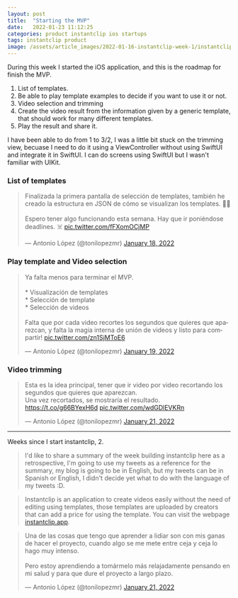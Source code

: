 ```yaml
---
layout: post
title:  "Starting the MVP"
date:   2022-01-23 11:12:25
categories: product instantclip ios startups
tags: instantclip product 
image: /assets/article_images/2022-01-16-instantclip-week-1/instantclip_horizontal.png
---
```


During this week I started the iOS application, and this is the roadmap for finish the MVP.

1. List of templates.
2. Be able to play template examples to decide if you want to use it or not.
3. Video selection and trimming
4. Create the video result from the information given by a generic template, that should work for many different templates. 
5. Play the result and share it.

I have been able to do from 1 to 3/2, I was a little bit stuck on the trimming view, becuase I need to do it using a ViewController without using SwiftUI and integrate it in SwiftUI. I can do screens using SwiftUI but I wasn't familiar with UIKit.

### List of templates 

<div>
<blockquote class="twitter-tweet"><p lang="es" dir="ltr">Finalizada la primera pantalla de selección de templates, también he creado la estructura en JSON de cómo se visualizan los templates. 🌴🌴<br><br>Espero tener algo funcionando esta semana. Hay que ir poniéndose deadlines. ☠️ <a href="https://t.co/fFXomOCjMP">pic.twitter.com/fFXomOCjMP</a></p>&mdash; Antonio López (@tonilopezmr) <a href="https://twitter.com/tonilopezmr/status/1483560309013024773?ref_src=twsrc%5Etfw">January 18, 2022</a></blockquote> <script async src="https://platform.twitter.com/widgets.js" charset="utf-8"></script>
</div>

### Play template and Video selection

<div>
<blockquote class="twitter-tweet"><p lang="es" dir="ltr">Ya falta menos para terminar el MVP.<br><br>* Visualización de templates<br>* Selección de template<br>* Selección de videos <br><br>Falta que por cada video recortes los segundos que quieres que aparezcan, y falta la magia interna de unión de videos y listo para compartir! <a href="https://t.co/zn1SjMToE6">pic.twitter.com/zn1SjMToE6</a></p>&mdash; Antonio López (@tonilopezmr) <a href="https://twitter.com/tonilopezmr/status/1483939051497570304?ref_src=twsrc%5Etfw">January 19, 2022</a></blockquote> <script async src="https://platform.twitter.com/widgets.js" charset="utf-8"></script>
</div>

### Video trimming

<div>
<blockquote class="twitter-tweet"><p lang="es" dir="ltr">Esta es la idea principal, tener que ir video por video recortando los segundos que quieres que aparezcan. <br>Una vez recortados, se mostraría el resultado. <a href="https://t.co/g66BYexH6d">https://t.co/g66BYexH6d</a> <a href="https://t.co/wdGDlEVKRn">pic.twitter.com/wdGDlEVKRn</a></p>&mdash; Antonio López (@tonilopezmr) <a href="https://twitter.com/tonilopezmr/status/1484495543636267011?ref_src=twsrc%5Etfw">January 21, 2022</a></blockquote> <script async src="https://platform.twitter.com/widgets.js" charset="utf-8"></script>
</div>

***

Weeks since I start instantclip, 2.

> I'd like to share a summary of the week building instantclip here as a retrospective, I'm going to use my tweets as a reference for the summary, my blog is going to be in English, but my tweets can be in Spanish or English, I didn't decide yet what to do with the language of my tweets :D.

> Instantclip is an application to create videos easily without the need of editing using templates, those templates are uploaded by creators that can add a price for using the template. You can visit the webpage [instantclip.app][1].


<div>
<blockquote class="twitter-tweet"><p lang="es" dir="ltr">Una de las cosas que tengo que aprender a lidiar son con mis ganas de hacer el proyecto, cuando algo se me mete entre ceja y ceja lo hago muy intenso. <br><br>Pero estoy aprendiendo a tomármelo más relajadamente pensando en mi salud y para que dure el proyecto a largo plazo.</p>&mdash; Antonio López (@tonilopezmr) <a href="https://twitter.com/tonilopezmr/status/1484599631753453575?ref_src=twsrc%5Etfw">January 21, 2022</a></blockquote> <script async src="https://platform.twitter.com/widgets.js" charset="utf-8"></script>
</div>


[1]: https://instantclip.app
